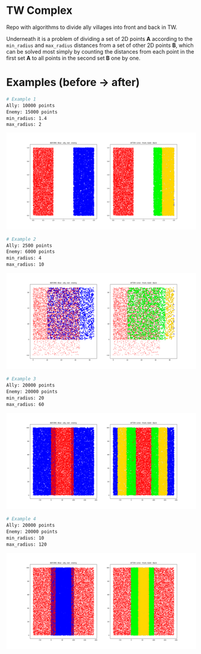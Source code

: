 # TW Complex

Repo with algorithms to divide ally villages into front and back in TW.

Underneath it is a problem of dividing a set of 2D points **A** according to the `min_radius` and `max_radius` distances from a set of other 2D points **B**, which can be solved most simply by counting the distances from each point in the first set **A** to all points in the second set **B** one by one.

# Examples (before -> after)

```bash
# Example 1
Ally: 10000 points
Enemy: 15000 points
min_radius: 1.4
max_radius: 2
```

![example1](https://raw.githubusercontent.com/rafsaf/tw-complex/main/images/Figure_1.png)

```bash
# Example 2
Ally: 2500 points
Enemy: 6000 points
min_radius: 4
max_radius: 10
```

![example2](https://raw.githubusercontent.com/rafsaf/tw-complex/main/images/Figure_2.png)

```bash
# Example 3
Ally: 20000 points
Enemy: 20000 points
min_radius: 20
max_radius: 60
```

![example3](https://raw.githubusercontent.com/rafsaf/tw-complex/main/images/Figure_3.png)

```bash
# Example 4
Ally: 20000 points
Enemy: 20000 points
min_radius: 10
max_radius: 120
```

![example4](https://raw.githubusercontent.com/rafsaf/tw-complex/main/images/Figure_4.png)

